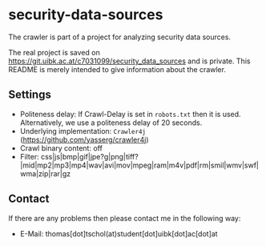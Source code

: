 # security-data-sources

The crawler is part of a project for analyzing security data sources.

The real project is saved on https://git.uibk.ac.at/c7031099/security_data_sources and is private.
This README is merely intended to give information about the crawler.

## Settings
* Politeness delay: If Crawl-Delay is set in `robots.txt` then it is used. Alternatively, we use a politeness delay of 20 seconds.
* Underlying implementation: `Crawler4j` (https://github.com/yasserg/crawler4j)
* Crawl binary content: off
* Filter: css|js|bmp|gif|jpe?g|png|tiff?|mid|mp2|mp3|mp4|wav|avi|mov|mpeg|ram|m4v|pdf|rm|smil|wmv|swf|wma|zip|rar|gz

## Contact

If there are any problems then please contact me in the following way:

* E-Mail: thomas[dot]tschol(at)student[dot]uibk[dot]ac[dot]at
